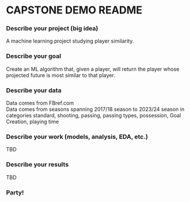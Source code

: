 # CAPSTONE DEMO README

### Describe your project (big idea)
A machine learning project studying player similarity.

### Describe your goal
Create an ML algorithm that, given a player, will return the player whose projected future is most similar to that player. 

### Describe your data
Data comes from FBref.com <br>
Data comes from seasons spanning 2017/18 season to 2023/24 season in categories standard, shooting, passing, passing types, possession, Goal Creation, playing time

### Describe your work (models, analysis, EDA, etc.)
TBD

### Describe your results
TBD

### Party!
